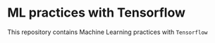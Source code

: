 # ML practices with Tensorflow

This repository contains Machine Learning practices with `Tensorflow`
